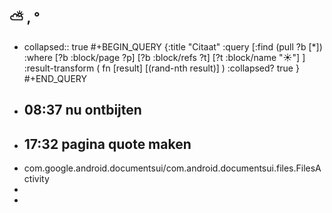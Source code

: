 ## ⛅ , °
- collapsed:: true
  #+BEGIN_QUERY 
  {:title "Citaat"
   :query [:find (pull ?b [*])
     :where 
       [?b :block/page ?p]
       [?b :block/refs ?t]
       [?t :block/name "☀️"]
   ]
   :result-transform ( fn [result] [(rand-nth result)] )
   :collapsed? true
  }
  #+END_QUERY
- ## 08:37 nu ontbijten
- ## 17:32 pagina quote maken
- com.google.android.documentsui/com.android.documentsui.files.FilesActivity
-
-